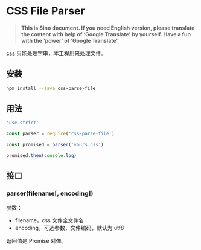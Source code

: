 CSS File Parser
===============

> **This is Sino document. If you need English version, please translate the content with help of ‘Google Translate’ by yourself. Have a fun with the ‘power’ of ‘Google Translate’.**

[css](https://www.npmjs.com/package/css) 只能处理字串，本工程用来处理文件。

安装
---
```sh
npm install --save css-parse-file
```

用法
---
```javascript
'use strict'

const parser = require('css-parse-file')

const promised = parser('yours.css')

promised.then(console.log)
```

接口
---

### parser(filename[, encoding])
参数：
+ filename，css 文件全文件名
+ encoding，可选参数，文件编码，默认为 utf8

返回值是 Promise 对像。